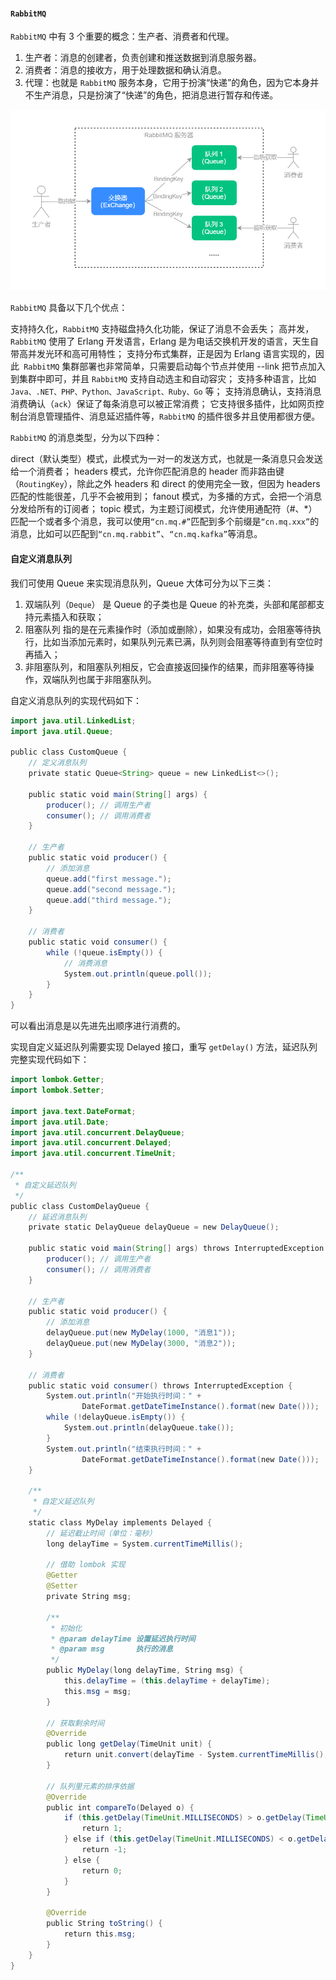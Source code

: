 

#### `RabbitMQ`

`RabbitMQ` 中有 3 个重要的概念：生产者、消费者和代理。

1. 生产者：消息的创建者，负责创建和推送数据到消息服务器。
2. 消费者：消息的接收方，用于处理数据和确认消息。
3. 代理：也就是 `RabbitMQ` 服务本身，它用于扮演“快递”的角色，因为它本身并不生产消息，只是扮演了“快递”的角色，把消息进行暂存和传递。



<img src="./img/rabbitmq.png" style="zoom:80%;" />

`RabbitMQ` 具备以下几个优点：

支持持久化，`RabbitMQ` 支持磁盘持久化功能，保证了消息不会丢失；
高并发，`RabbitMQ` 使用了 Erlang 开发语言，Erlang 是为电话交换机开发的语言，天生自带高并发光环和高可用特性；
支持分布式集群，正是因为 Erlang 语言实现的，因此` RabbitMQ` 集群部署也非常简单，只需要启动每个节点并使用 --link 把节点加入到集群中即可，并且 `RabbitMQ` 支持自动选主和自动容灾；
支持多种语言，比如` Java、.NET、PHP、Python、JavaScript、Ruby、Go` 等；
支持消息确认，支持消息消费确认（`ack`）保证了每条消息可以被正常消费；
它支持很多插件，比如网页控制台消息管理插件、消息延迟插件等，`RabbitMQ` 的插件很多并且使用都很方便。



`RabbitMQ` 的消息类型，分为以下四种：

direct（默认类型）模式，此模式为一对一的发送方式，也就是一条消息只会发送给一个消费者；
headers 模式，允许你匹配消息的 header 而非路由键（`RoutingKey`），除此之外 headers 和 direct 的使用完全一致，但因为 headers 匹配的性能很差，几乎不会被用到；
fanout 模式，为多播的方式，会把一个消息分发给所有的订阅者；
topic 模式，为主题订阅模式，允许使用通配符（#、*）匹配一个或者多个消息，我可以使用`“cn.mq.#”`匹配到多个前缀是`“cn.mq.xxx”`的消息，比如可以匹配到`“cn.mq.rabbit”`、`“cn.mq.kafka”`等消息。



#### 自定义消息队列

我们可使用 Queue 来实现消息队列，Queue 大体可分为以下三类：

1. 双端队列（`Deque`）  是 Queue 的子类也是 Queue 的补充类，头部和尾部都支持元素插入和获取；
2. 阻塞队列 指的是在元素操作时（添加或删除），如果没有成功，会阻塞等待执行，比如当添加元素时，如果队列元素已满，队列则会阻塞等待直到有空位时再插入；
3. 非阻塞队列，和阻塞队列相反，它会直接返回操作的结果，而非阻塞等待操作，双端队列也属于非阻塞队列。

自定义消息队列的实现代码如下：

```java
import java.util.LinkedList;
import java.util.Queue;

public class CustomQueue {
    // 定义消息队列
    private static Queue<String> queue = new LinkedList<>();

    public static void main(String[] args) {
        producer(); // 调用生产者
        consumer(); // 调用消费者
    }

    // 生产者
    public static void producer() {
        // 添加消息
        queue.add("first message.");
        queue.add("second message.");
        queue.add("third message.");
    }

    // 消费者
    public static void consumer() {
        while (!queue.isEmpty()) {
            // 消费消息
            System.out.println(queue.poll());
        }
    }
}

```



可以看出消息是以先进先出顺序进行消费的。

实现自定义延迟队列需要实现 Delayed 接口，重写 `getDelay()` 方法，延迟队列完整实现代码如下：

```java
import lombok.Getter;
import lombok.Setter;

import java.text.DateFormat;
import java.util.Date;
import java.util.concurrent.DelayQueue;
import java.util.concurrent.Delayed;
import java.util.concurrent.TimeUnit;

/**
 * 自定义延迟队列
 */
public class CustomDelayQueue {
    // 延迟消息队列
    private static DelayQueue delayQueue = new DelayQueue();

    public static void main(String[] args) throws InterruptedException {
        producer(); // 调用生产者
        consumer(); // 调用消费者
    }

    // 生产者
    public static void producer() {
        // 添加消息
        delayQueue.put(new MyDelay(1000, "消息1"));
        delayQueue.put(new MyDelay(3000, "消息2"));
    }

    // 消费者
    public static void consumer() throws InterruptedException {
        System.out.println("开始执行时间：" +
                DateFormat.getDateTimeInstance().format(new Date()));
        while (!delayQueue.isEmpty()) {
            System.out.println(delayQueue.take());
        }
        System.out.println("结束执行时间：" +
                DateFormat.getDateTimeInstance().format(new Date()));
    }

    /**
     * 自定义延迟队列
     */
    static class MyDelay implements Delayed {
        // 延迟截止时间（单位：毫秒）
        long delayTime = System.currentTimeMillis();

        // 借助 lombok 实现
        @Getter
        @Setter
        private String msg;

        /**
         * 初始化
         * @param delayTime 设置延迟执行时间
         * @param msg       执行的消息
         */
        public MyDelay(long delayTime, String msg) {
            this.delayTime = (this.delayTime + delayTime);
            this.msg = msg;
        }

        // 获取剩余时间
        @Override
        public long getDelay(TimeUnit unit) {
            return unit.convert(delayTime - System.currentTimeMillis(), TimeUnit.MILLISECONDS);
        }

        // 队列里元素的排序依据
        @Override
        public int compareTo(Delayed o) {
            if (this.getDelay(TimeUnit.MILLISECONDS) > o.getDelay(TimeUnit.MILLISECONDS)) {
                return 1;
            } else if (this.getDelay(TimeUnit.MILLISECONDS) < o.getDelay(TimeUnit.MILLISECONDS)) {
                return -1;
            } else {
                return 0;
            }
        }

        @Override
        public String toString() {
            return this.msg;
        }
    }
}

```

